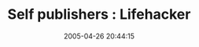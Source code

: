 ---
date: 2005-04-26 20:44:15
link:
  source: delicious
  source_url: https://del.icio.us/roytang
  text: 'Self publishers : Lifehacker'
  url: http://www.lifehacker.com/software/productivity/self-publishers-100221.php
slug: self-publishers-lifehacker
source: delicious
tags:
- writing
title: 'Self publishers : Lifehacker'
---